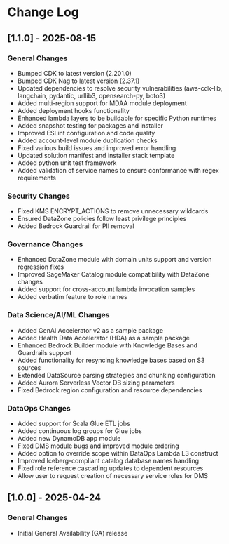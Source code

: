# Change Log

## [1.1.0] - 2025-08-15

### General Changes

- Bumped CDK to latest version (2.201.0)
- Bumped CDK Nag to latest version (2.37.1)
- Updated dependencies to resolve security vulnerabilities (aws-cdk-lib, langchain, pydantic, urllib3, opensearch-py, boto3)
- Added multi-region support for MDAA module deployment
- Added deployment hooks functionality
- Enhanced lambda layers to be buildable for specific Python runtimes
- Added snapshot testing for packages and installer
- Improved ESLint configuration and code quality
- Added account-level module duplication checks
- Fixed various build issues and improved error handling
- Updated solution manifest and installer stack template
- Added python unit test framework
- Added validation of service names to ensure conformance with regex requirements

### Security Changes

- Fixed KMS ENCRYPT_ACTIONS to remove unnecessary wildcards
- Ensured DataZone policies follow least privilege principles
- Added Bedrock Guardrail for PII removal

### Governance Changes

- Enhanced DataZone module with domain units support and version regression fixes
- Improved SageMaker Catalog module compatibility with DataZone changes
- Added support for cross-account lambda invocation samples
- Added verbatim feature to role names

### Data Science/AI/ML Changes

- Added GenAI Accelerator v2 as a sample package
- Added Health Data Accelerator (HDA) as a sample package
- Enhanced Bedrock Builder module with Knowledge Bases and Guardrails support
- Added functionality for resyncing knowledge bases based on S3 sources
- Extended DataSource parsing strategies and chunking configuration
- Added Aurora Serverless Vector DB sizing parameters
- Fixed Bedrock region configuration and resource dependencies

### DataOps Changes

- Added support for Scala Glue ETL jobs
- Added continuous log groups for Glue jobs
- Added new DynamoDB app module
- Fixed DMS module bugs and improved module ordering
- Added option to override scope within DataOps Lambda L3 construct
- Improved Iceberg-compliant catalog database names handling
- Fixed role reference cascading updates to dependent resources
- Allow user to request creation of necessary service roles for DMS

## [1.0.0] - 2025-04-24

### General Changes

- Initial General Availability (GA) release
